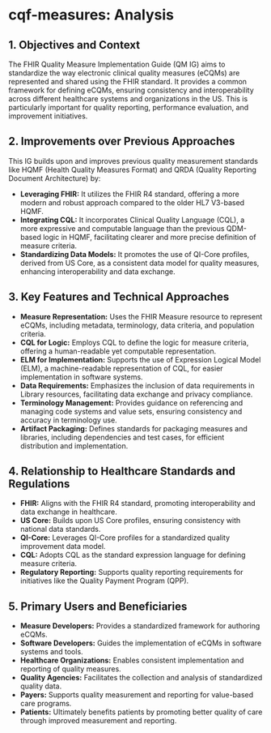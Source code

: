 # cqf-measures: Analysis

## 1. Objectives and Context

The FHIR Quality Measure Implementation Guide (QM IG) aims to standardize the way electronic clinical quality measures (eCQMs) are represented and shared using the FHIR standard. It provides a common framework for defining eCQMs, ensuring consistency and interoperability across different healthcare systems and organizations in the US. This is particularly important for quality reporting, performance evaluation, and improvement initiatives.

## 2. Improvements over Previous Approaches

This IG builds upon and improves previous quality measurement standards like HQMF (Health Quality Measures Format) and QRDA (Quality Reporting Document Architecture) by:

* **Leveraging FHIR:** It utilizes the FHIR R4 standard, offering a more modern and robust approach compared to the older HL7 V3-based HQMF.
* **Integrating CQL:** It incorporates Clinical Quality Language (CQL), a more expressive and computable language than the previous QDM-based logic in HQMF, facilitating clearer and more precise definition of measure criteria.
* **Standardizing Data Models:** It promotes the use of QI-Core profiles, derived from US Core, as a consistent data model for quality measures, enhancing interoperability and data exchange.

## 3. Key Features and Technical Approaches

* **Measure Representation:** Uses the FHIR Measure resource to represent eCQMs, including metadata, terminology, data criteria, and population criteria.
* **CQL for Logic:** Employs CQL to define the logic for measure criteria, offering a human-readable yet computable representation.
* **ELM for Implementation:** Supports the use of Expression Logical Model (ELM), a machine-readable representation of CQL, for easier implementation in software systems.
* **Data Requirements:** Emphasizes the inclusion of data requirements in Library resources, facilitating data exchange and privacy compliance.
* **Terminology Management:** Provides guidance on referencing and managing code systems and value sets, ensuring consistency and accuracy in terminology use.
* **Artifact Packaging:** Defines standards for packaging measures and libraries, including dependencies and test cases, for efficient distribution and implementation.

## 4. Relationship to Healthcare Standards and Regulations

* **FHIR:** Aligns with the FHIR R4 standard, promoting interoperability and data exchange in healthcare.
* **US Core:** Builds upon US Core profiles, ensuring consistency with national data standards.
* **QI-Core:** Leverages QI-Core profiles for a standardized quality improvement data model.
* **CQL:** Adopts CQL as the standard expression language for defining measure criteria.
* **Regulatory Reporting:** Supports quality reporting requirements for initiatives like the Quality Payment Program (QPP).

## 5. Primary Users and Beneficiaries

* **Measure Developers:** Provides a standardized framework for authoring eCQMs.
* **Software Developers:** Guides the implementation of eCQMs in software systems and tools.
* **Healthcare Organizations:** Enables consistent implementation and reporting of quality measures.
* **Quality Agencies:** Facilitates the collection and analysis of standardized quality data.
* **Payers:** Supports quality measurement and reporting for value-based care programs.
* **Patients:** Ultimately benefits patients by promoting better quality of care through improved measurement and reporting. 
